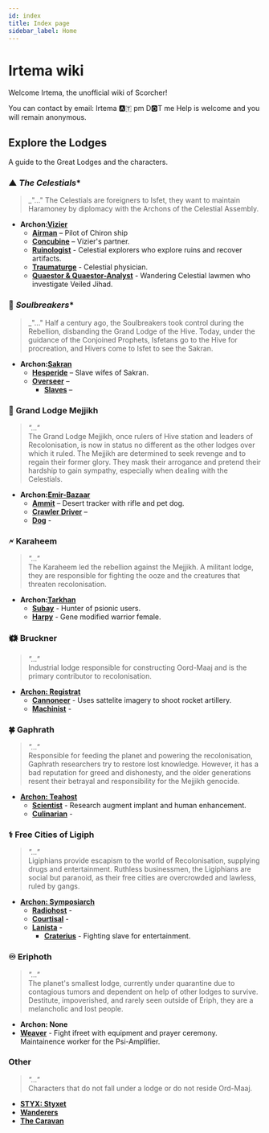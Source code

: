 ```yaml
---
id: index
title: Index page
sidebar_label: Home
---
```


# Irtema wiki

Welcome Irtema, the unofficial wiki of Scorcher!

You can contact by email: Irtema 🅰️🇹 pm D🅾️T me
Help is welcome and you will remain anonymous.

## Explore the Lodges
A guide to the Great Lodges and the characters.

### ▲ *The Celestials**
> _"..."
The Celestials are foreigners to Isfet, they want to maintain Haramoney by diplomacy with the Archons of the Celestial Assembly.

- **Archon:[Vizier](./vizier)**
  - **[Airman](./airman)** – Pilot of Chiron ship
  - **[Concubine](./concubine)** – Vizier's partner.
  - **[Ruinologist](./ruinologist)** - Celestial explorers who explore ruins and recover artifacts.
  - **[Traumaturge](./traumaturge)** - Celestial physician.
  - **[Quaestor & Quaestor-Analyst](./quaestor)** - Wandering Celestial lawmen who investigate Veiled Jihad.

### 🌌 *Soulbreakers**
> _"..."
Half a century ago, the Soulbreakers took control during the Rebellion, disbanding the Grand Lodge of the Hive.
Today, under the guidance of the Conjoined Prophets, Isfetans go to the Hive for procreation, and Hivers come to Isfet to see the Sakran.

- **Archon:[Sakran](./sakran)**
  - **[Hesperide](./hesperide)** – Slave wifes of Sakran.
  - **[Overseer](./overseer)** – 
	- **[Slaves](./slaves)** – 

### 🥨 **Grand Lodge Mejjikh**
> _"..."_  
The Grand Lodge Mejjikh, once rulers of Hive station and leaders of Recolonisation, is now in status no different as the other lodges over which it ruled.
The Mejjikh are determined to seek revenge and to regain their former glory.
They mask their arrogance and pretend their hardship to gain sympathy, especially when dealing with the Celestials.

- **Archon:[Emir-Bazaar](./emir-bazaar)**
  - **[Ammit](./ammit)** – Desert tracker with rifle and pet dog.
  - **[Crawler Driver](./driver)** –  
  - **[Dog](./dog)** - 

### 🗲 **Karaheem**
> _"..."_  
The Karaheem led the rebellion against the Mejjikh. 
A militant lodge, they are responsible for fighting the ooze and the creatures that threaten recolonisation.

- **Archon:[Tarkhan](./tarkhan)**
  - **[Subay](./subay)** - Hunter of psionic users.
  - **[Harpy](./harpy)** - Gene modified warrior female.
	

### 🗱 **Bruckner**
> _"..."_  
Industrial lodge responsible for constructing Oord-Maaj and is the primary contributor to recolonisation.

- **[Archon: Registrat](./registrat)**
  - **[Cannoneer](./cannoneer)** - Uses sattelite imagery to shoot rocket artillery.
  - **[Machinist](./machinist)** -  
  
### 🍀 **Gaphrath**
> _"..."_  
Responsible for feeding the planet and powering the recolonisation, Gaphrath researchers try to restore lost knowledge. 
However, it has a bad reputation for greed and dishonesty, and the older generations resent their betrayal and responsibility for the Mejjikh genocide.

- **[Archon: Teahost](./teahost)**
  - **[Scientist](./scientist)** - Research augment implant and human enhancement.
  - **[Culinarian](./culinarian)** - 

### ⚕️ **Free Cities of Ligiph**
> _"..."_  
Ligiphians provide escapism to the world of Recolonisation, supplying drugs and entertainment.
Ruthless businessmen, the Ligiphians are social but paranoid, as their free cities are overcrowded and lawless, ruled by gangs.

- **[Archon: Symposiarch](./symposiarch)**
  - **[Radiohost](./radiohost)** - 
  - **[Courtisal](./courtisal)** - 
  - **[Lanista](./lanista)** - 
	- **[Craterius](./craterius)** - Fighting slave for entertainment.

### ♾️ **Eriphoth**
> _"..."_  
The planet's smallest lodge, currently under quarantine due to contagious tumors and dependent on help of other lodges to survive.
Destitute, impoverished, and rarely seen outside of Eriph, they are a melancholic and lost people.

- **Archon: None**
- **[Weaver](./weaver)** - Fight ifreet with equipment and prayer ceremony. Maintainence worker for the Psi-Amplifier.

### **Other**
> _"..."_  
Characters that do not fall under a lodge or do not reside Ord-Maaj.

- **[STYX: Styxet](./styx)**
- **[Wanderers](./wanderer)**
- **[The Caravan](./caravan)**